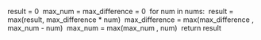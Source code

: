 result = 0
​
max_num = max_difference = 0
​
for num in nums:
​
result = max(result, max_difference * num)
​
max_difference = max(max_difference , max_num - num)
​
max_num = max(max_num , num)
​
return result